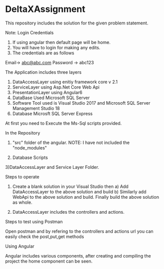 # DeltaXAssignment
This repository includes the solution for the given problem statement.

Note: Login Credentials

1) If using angular then default page will be home.
2) You will have to login for making any edits.
3) The credentials are as follows

Email-> abc@abc.com
Password -> abc123


The Application includes three layers

1) DataAccessLayer using enitiy framework core v 2.1
2) ServiceLayer using Asp.Net Core Web Api 
3) PresentationLayer using Angular6
4) DataBase Used Microsoft SQL Server
5) Software Tool used is Visual Studio 2017 and Microsoft SQL Server Management Studio 18
6) Database Microsft SQL Server Express

At first you need to Execute the Ms-Sql scripts provided.

In the Repository

1) "src" folder of the angular.
NOTE: I have not included the "node_modules"

2) Database Scripts

3)DataAccessLayer and Service Layer Folder.

Steps to operate

1) Create a blank solution in your Visual Studio then 
	a) Add DataAccessLayer to the above solution and build
	b) Similarly add WebApi to the above solution and build.
	Finally build the above solution as whole.

2) DataAccessLayer includes the controllers and actions.

Steps to test using Postman

Open postman and by refering to the controllers and actions url you can easily check the post,put,get methods


Using Angular 

Angular includes various components, after creating and compiling the project the home component can be seen.
 


  
